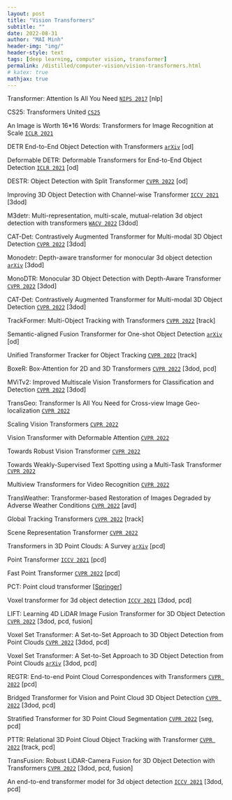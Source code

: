 ```yaml
---
layout: post
title: "Vision Transformers"
subtitle: ""
date: 2022-08-31
author: "MAI Minh"
header-img: "img/"
header-style: text
tags: [deep learning, computer vision, transformer]
permalink: /distilled/computer-vision/vision-transformers.html
# katex: true
mathjax: true
---
```


Transformer: Attention Is All You Need [`NIPS 2017`](https://proceedings.neurips.cc/paper/2017/file/3f5ee243547dee91fbd053c1c4a845aa-Paper.pdf) [nlp]

CS25: Transformers United [`CS25`](https://web.stanford.edu/class/cs25/)

An Image is Worth 16*16 Words: Transformers for Image Recognition at Scale [`ICLR 2021`](https://openreview.net/forum?id=YicbFdNTTy)

DETR End-to-End Object Detection with Transformers [`arXiv`](https://arxiv.org/abs/2005.12872) [od]

Deformable DETR: Deformable Transformers for End-to-End Object Detection [`ICLR 2021`](https://openreview.net/forum?id=gZ9hCDWe6ke) [od]

DESTR: Object Detection with Split Transformer [`CVPR 2022`](https://openaccess.thecvf.com/content/CVPR2022/papers/He_DESTR_Object_Detection_With_Split_Transformer_CVPR_2022_paper.pdf) [od]

Improving 3D Object Detection with Channel-wise Transformer [`ICCV 2021`](https://openaccess.thecvf.com/content/ICCV2021/papers/Sheng_Improving_3D_Object_Detection_With_Channel-Wise_Transformer_ICCV_2021_paper.pdf) [3dod]

M3detr: Multi-representation, multi-scale, mutual-relation 3d object detection with transformers [`WACV 2022`](https://openaccess.thecvf.com/content/WACV2022/papers/Guan_M3DETR_Multi-Representation_Multi-Scale_Mutual-Relation_3D_Object_Detection_With_Transformers_WACV_2022_paper.pdf) [3dod]

CAT-Det: Contrastively Augmented Transformer for Multi-modal 3D Object Detection [`CVPR 2022`](https://openaccess.thecvf.com/content/CVPR2022/papers/Zhang_CAT-Det_Contrastively_Augmented_Transformer_for_Multi-Modal_3D_Object_Detection_CVPR_2022_paper.pdf) [3dod]

Monodetr: Depth-aware transformer for monocular 3d object detection [`arXiv`](https://arxiv.org/pdf/2203.13310.pdf) [3dod]

MonoDTR: Monocular 3D Object Detection with Depth-Aware Transformer [`CVPR 2022`](https://openaccess.thecvf.com/content/CVPR2022/papers/Huang_MonoDTR_Monocular_3D_Object_Detection_With_Depth-Aware_Transformer_CVPR_2022_paper.pdf) [3dod]

CAT-Det: Contrastively Augmented Transformer for Multi-modal 3D Object Detection [`CVPR 2022`](https://openaccess.thecvf.com/content/CVPR2022/papers/Zhang_CAT-Det_Contrastively_Augmented_Transformer_for_Multi-Modal_3D_Object_Detection_CVPR_2022_paper.pdf) [3dod]

TrackFormer: Multi-Object Tracking with Transformers [`CVPR 2022`](https://openaccess.thecvf.com/content/CVPR2022/papers/Meinhardt_TrackFormer_Multi-Object_Tracking_With_Transformers_CVPR_2022_paper.pdf) [track]

Semantic-aligned Fusion Transformer for One-shot Object Detection [`arXiv`](https://arxiv.org/pdf/2203.09093.pdf) [od]

Unified Transformer Tracker for Object Tracking [`CVPR 2022`](https://arxiv.org/abs/2203.15175) [track]

BoxeR: Box-Attention for 2D and 3D Transformers [`CVPR 2022`](https://openaccess.thecvf.com/content/CVPR2022/papers/Nguyen_BoxeR_Box-Attention_for_2D_and_3D_Transformers_CVPR_2022_paper.pdf) [3dod, pcd]

MViTv2: Improved Multiscale Vision Transformers for Classification and Detection [`CVPR 2022`](https://openaccess.thecvf.com/content/CVPR2022/papers/Li_MViTv2_Improved_Multiscale_Vision_Transformers_for_Classification_and_Detection_CVPR_2022_paper.pdf) [3dod]

TransGeo: Transformer Is All You Need for Cross-view Image Geo-localization [`CVPR 2022`](https://openaccess.thecvf.com/content/CVPR2022/papers/Zhu_TransGeo_Transformer_Is_All_You_Need_for_Cross-View_Image_Geo-Localization_CVPR_2022_paper.pdf)

Scaling Vision Transformers [`CVPR 2022`](https://openaccess.thecvf.com/content/CVPR2022/papers/Zhai_Scaling_Vision_Transformers_CVPR_2022_paper.pdf)

Vision Transformer with Deformable Attention [`CVPR 2022`](https://openaccess.thecvf.com/content/CVPR2022/papers/Xia_Vision_Transformer_With_Deformable_Attention_CVPR_2022_paper.pdf)

Towards Robust Vision Transformer [`CVPR 2022`](https://openaccess.thecvf.com/content/CVPR2022/papers/Mao_Towards_Robust_Vision_Transformer_CVPR_2022_paper.pdf)

Towards Weakly-Supervised Text Spotting using a Multi-Task Transformer [`CVPR 2022`](https://openaccess.thecvf.com/content/CVPR2022/papers/Kittenplon_Towards_Weakly-Supervised_Text_Spotting_Using_a_Multi-Task_Transformer_CVPR_2022_paper.pdf)

Multiview Transformers for Video Recognition [`CVPR 2022`](https://arxiv.org/abs/2201.04288)

TransWeather: Transformer-based Restoration of Images Degraded by Adverse Weather Conditions [`CVPR 2022`](https://openaccess.thecvf.com/content/CVPR2022/papers/Valanarasu_TransWeather_Transformer-Based_Restoration_of_Images_Degraded_by_Adverse_Weather_Conditions_CVPR_2022_paper.pdf) [avd]

Global Tracking Transformers [`CVPR 2022`](https://arxiv.org/abs/2203.13250) [track]

Scene Representation Transformer [`CVPR 2022`](https://arxiv.org/abs/2111.13152)

Transformers in 3D Point Clouds: A Survey [`arXiv`](https://arxiv.org/pdf/2205.07417.pdf) [pcd]

Point Transformer [`ICCV 2021`](https://openaccess.thecvf.com/content/ICCV2021/papers/Zhao_Point_Transformer_ICCV_2021_paper.pdf) [pcd]

Fast Point Transformer [`CVPR 2022`](https://openaccess.thecvf.com/content/CVPR2022/papers/Park_Fast_Point_Transformer_CVPR_2022_paper.pdf) [pcd]

PCT: Point cloud transformer [[Springer](https://link.springer.com/content/pdf/10.1007/s41095-021-0229-5.pdf)]

Voxel transformer for 3d object detection [`ICCV 2021`](https://openaccess.thecvf.com/content/ICCV2021/html/Mao_Voxel_Transformer_for_3D_Object_Detection_ICCV_2021_paper.html) [3dod, pcd]

LIFT: Learning 4D LiDAR Image Fusion Transformer for 3D Object Detection [`CVPR 2022`](https://openaccess.thecvf.com/content/CVPR2022/papers/Zeng_LIFT_Learning_4D_LiDAR_Image_Fusion_Transformer_for_3D_Object_CVPR_2022_paper.pdf) [3dod, pcd, fusion]

Voxel Set Transformer: A Set-to-Set Approach to 3D Object Detection from Point Clouds [`CVPR 2022`](https://openaccess.thecvf.com/content/CVPR2022/papers/He_Voxel_Set_Transformer_A_Set-to-Set_Approach_to_3D_Object_Detection_CVPR_2022_paper.pdf) [3dod, pcd]

Voxel Set Transformer: A Set-to-Set Approach to 3D Object Detection from Point Clouds [`arXiv`](https://arxiv.org/abs/2203.10314) [3dod, pcd]

REGTR: End-to-end Point Cloud Correspondences with Transformers [`CVPR 2022`](https://openaccess.thecvf.com/content/CVPR2022/papers/Yew_REGTR_End-to-End_Point_Cloud_Correspondences_With_Transformers_CVPR_2022_paper.pdf) [pcd]

Bridged Transformer for Vision and Point Cloud 3D Object Detection [`CVPR 2022`](https://openaccess.thecvf.com/content/CVPR2022/papers/Wang_Bridged_Transformer_for_Vision_and_Point_Cloud_3D_Object_Detection_CVPR_2022_paper.pdf)  [3dod, pcd]

Stratified Transformer for 3D Point Cloud Segmentation [`CVPR 2022`](https://openaccess.thecvf.com/content/CVPR2022/papers/Lai_Stratified_Transformer_for_3D_Point_Cloud_Segmentation_CVPR_2022_paper.pdf) [seg, pcd]

PTTR: Relational 3D Point Cloud Object Tracking with Transformer [`CVPR 2022`](https://openaccess.thecvf.com/content/CVPR2022/papers/Zhou_PTTR_Relational_3D_Point_Cloud_Object_Tracking_With_Transformer_CVPR_2022_paper.pdf) [track, pcd]

TransFusion: Robust LiDAR-Camera Fusion for 3D Object Detection with Transformers [`CVPR 2022`](https://openaccess.thecvf.com/content/CVPR2022/papers/Bai_TransFusion_Robust_LiDAR-Camera_Fusion_for_3D_Object_Detection_With_Transformers_CVPR_2022_paper.pdf) [3dod, pcd, fusion]

An end-to-end transformer model for 3d object detection [`ICCV 2021`](https://arxiv.org/abs/2109.08141) [3dod, pcd]


